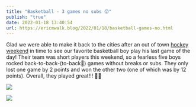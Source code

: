 ```yaml
---
title: "Basketball - 3 games no subs 😲"
publish: "true"
date: 2022-01-18 13:40:54
url: https://ericmwalk.blog/2022/01/18/basketball-games-no.html
---
```


Glad we were able to make it back to the cities after an out of town [hockey weekend](https://ericmwalk.blog/2022/01/18/duluth-hockey-weekend.html) in time to see our favorite basketball boy play his last game of the day! Their team was short players this weekend, so a fearless five boys rocked back-to-back-(to-back🤪) games without breaks or subs. They only lost one game by 2 points and won the other two (one of which was by 12 points). Overall, they played great!!! 🏀🤩

![](https://ericmwalk.blog/uploads/2022/511315e5bc.jpg)

![](https://ericmwalk.blog/uploads/2022/41383c08bf.jpg)